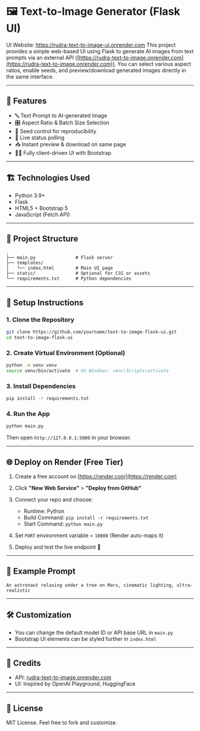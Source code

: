# 🖼️ Text-to-Image Generator (Flask UI)
UI Website: https://rudra-text-to-image-ui.onrender.com
This project provides a simple web-based UI using Flask to generate AI images from text prompts via an external API ([https://rudra-text-to-image.onrender.com](https://rudra-text-to-image.onrender.com)). You can select various aspect ratios, enable seeds, and preview/download generated images directly in the same interface.

---

## 🚀 Features

* 🔤 Text Prompt to AI-generated Image
* 🎛️ Aspect Ratio & Batch Size Selection
* 🌱 Seed control for reproducibility
* 🔁 Live status polling
* 📥 Instant preview & download on same page
* 🧑‍💻 Fully client-driven UI with Bootstrap

---

## 🏗️ Technologies Used

* Python 3.9+
* Flask
* HTML5 + Bootstrap 5
* JavaScript (Fetch API)

---

## 📂 Project Structure

```
.
├── main.py               # Flask server
├── templates/
│   └── index.html        # Main UI page
├── static/               # Optional for CSS or assets
└── requirements.txt      # Python dependencies
```

---

## 🔧 Setup Instructions

### 1. Clone the Repository

```bash
git clone https://github.com/yourname/text-to-image-flask-ui.git
cd text-to-image-flask-ui
```

### 2. Create Virtual Environment (Optional)

```bash
python -m venv venv
source venv/bin/activate  # On Windows: venv\Scripts\activate
```

### 3. Install Dependencies

```bash
pip install -r requirements.txt
```

### 4. Run the App

```bash
python main.py
```

Then open `http://127.0.0.1:5000` in your browser.

---

## 🌐 Deploy on Render (Free Tier)

1. Create a free account on [https://render.com](https://render.com)

2. Click **"New Web Service"** > **"Deploy from GitHub"**

3. Connect your repo and choose:

   * Runtime: Python
   * Build Command: `pip install -r requirements.txt`
   * Start Command: `python main.py`

4. Set `PORT` environment variable = `10000` (Render auto-maps it)

5. Deploy and test the live endpoint 🎉

---

## 📝 Example Prompt

```
An astronaut relaxing under a tree on Mars, cinematic lighting, ultra-realistic
```

---

## 🛠️ Customization

* You can change the default model ID or API base URL in `main.py`
* Bootstrap UI elements can be styled further in `index.html`

---

## 🙏 Credits

* API: [rudra-text-to-image.onrender.com](https://rudra-text-to-image.onrender.com)
* UI: Inspired by OpenAI Playground, HuggingFace

---

## 📄 License

MIT License. Feel free to fork and customize.
